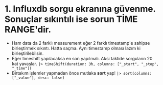 # 1. **Influxdb sorgu ekranına güvenme. Sonuçlar sıkıntılı ise sorun TİME RANGE'dir.**
*  Ham data da 2 farklı measurement eğer 2 farklı timestamp'e sahipse birleştirmek sıkıntı. Hatta saçma. Aynı timestamp olması lazım ki birleştirilebilsin. 
*  Eğer timeshift yapılacaksa en son yapılmalı. Aksi taktide sorguların 20 kat yavaşlar. `|> timeShift(duration: 3h, columns: ["_start", "_stop", "_time"])`
* Birtakım işlemler yapmadan önce mutlaka **sort** yap! `|> sort(columns: ["_value"], desc: false)`

